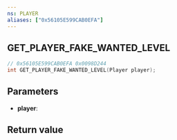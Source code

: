 ```yaml
---
ns: PLAYER
aliases: ["0x56105E599CAB0EFA"]
---
```

## GET_PLAYER_FAKE_WANTED_LEVEL

```c
// 0x56105E599CAB0EFA 0x0098D244
int GET_PLAYER_FAKE_WANTED_LEVEL(Player player);
```

## Parameters
* **player**: 

## Return value
